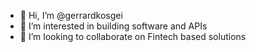 - 👋 Hi, I’m @gerrardkosgei
- 👀 I’m interested in building software and APIs
- 💞️ I’m looking to collaborate on Fintech based solutions


<!---
gerrardkosgei/gerrardkosgei is a ✨ special ✨ repository because its `README.md` (this file) appears on your GitHub profile.
You can click the Preview link to take a look at your changes.
--->
